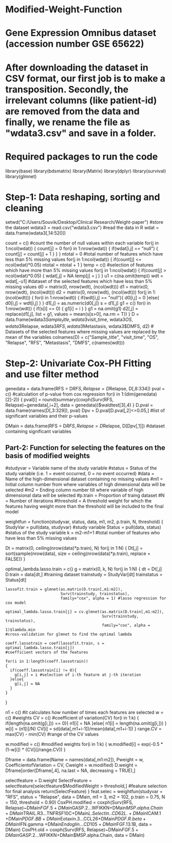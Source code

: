 # Modified-Weight-Function
# Gene Expression Omnibus dataset (accession number GSE 65622)
# After downloading the dataset in CSV format, our first job is to make a transposition. Secondly, the irrelevant columns (like patient-id) are removed from the data and finally, we rename the file as "wdata3.csv" and save in a folder.

# Required packages to run the code
library(base)
library(bdsmatrix)
library(Matrix)
library(dplyr)
library(survival)
library(glmnet)

# Step-1: Data reshaping, sorting and cleaning
setwd("C:/Users/Souvik/Desktop/Clinical Research/Weight-paper") #store the dataset
wdata3 = read.csv("wdata3.csv") #read the data in R
wdat = data.frame(wdata3[,14:520])

count = c() #count the number of null values within each variable
for(j in 1:ncol(wdat))
{
  count[j] = 0
  for(i in 1:nrow(wdat))
  {
    if(wdat[i,j] == "null")
    {
      count[j] = count[j] + 1
    }
  }
}
ntotal = 0 #total number of features which have less than 5% missing values
for(j in 1:ncol(wdat))
{
  if(count[j] <= ncol(wdat)*0.05)
    ntotal = ntotal + 1 
}
temp = c() #selection of features which have more than 5% missing values
for(j in 1:ncol(wdat))
{
  if(count[j] > ncol(wdat)*0.05)
  {
    wdat[,j] = NA
    temp[j] = j
  }
}
u1 = c(na.omit(temp))
wdt = wdat[,-u1] #dataset of the selected features which have less than 5% missing values
d0 = matrix(0, nrow(wdt), (ncol(wdt)))
d1 = matrix(0, nrow(wdt), (ncol(wdt)))
d2 = matrix(0, nrow(wdt), (ncol(wdt)))
for(j in 1:(ncol(wdt)))
{
  for(i in 1:nrow(wdt))
  {
    if(wdt[i,j] == "null"){
      d0[i,j] = 0
    }else{
      d0[i,j] = wdt[i,j]
    }
  }
  d1[,j] = as.numeric(d0[,j])
  s = d1[,j]
  g1 = c()
  for(i in 1:nrow(wdt))
  {
    if(s[i] == 0)
    {
      g1[i] = i
    }
  }
  g1 = na.omit(g1)
  d2[,j] = replace(d1[,j], list = g1, values = mean(s[s>0], na.rm = T))
}
D = data.frame(wdata3$Sample_title, wdata3$visit_time, wdata3$OS, wdata3$Relapse, 
               wdata3$RFS, wdata3$Metastasis, wdata3$DMFS, d2) # Datasets of the selected features where missing values are replaced by the mean of the variables
colnames(D) = c("Sample_title", "visit_time", "OS", "Relapse", "RFS", 
                "Metastasis", "DMFS", c(names(wdt)))

# Step-2: Univariate Cox-PH Fitting and use filter method
genedata = data.frame(RFS = D$RFS, Relapse = D$Relapse, D[,8:334])
pval = c() #calculation of p-value from cox regression
for(i in 1:(dim(genedata)[2]-2))
{
  pval[i] = round(summary(coxph(Surv(RFS, Relapse)~genedata[,i+2], data = genedata))$waldtest[3],4)
}
D.pval = data.frame(names(D[,3:329]), pval)
Dpv = D.pval[D.pval[,2]<=0.05,] #list of significant variables and their p-values

DMain = data.frame(RFS = D$RFS, Relapse = D$Relapse, D[Dpv[,1]]) #dataset containing significant variables

## Part-2: Function for selecting the features on the basis of modified weights 
#studyvar = Variable name of the study variable
#status = Status of the study variable (i.e. 1 = event occurred, 0 = no event occurred)
#data = Name of the high-dimensional dataset containing no missing values
#m1 = Initial column number from where variables of high dimensional data will be selected
#m2 = Ending column number till where variable of high dimensional data will be selected
#p.train = Proportion of traing dataset
#N = Number of iterations
#threshold = A threshold weight for which the features having weight more than the threshold will be included to the final model

weightfun = function(studyvar, status, data, m1, m2, p.train, N, threshold)
{
  StudyVar = pull(data, studyvar) #study variable
  Status = pull(data, status) #status of the study variable
  k = m2-m1+1 #total number of features who have less than 5% missing values
  
  Dt = matrix(0, ceiling(nrow(data)*p.train), N)
  for(j in 1:N)
  {
    Dt[,j] = sort(sample(nrow(data), 
                         size = ceiling(nrow(data)*p.train), 
                         replace = FALSE))
  }
  
  optimal_lambda.lasso.train = c()
  g = matrix(0, k, N)
  for(j in 1:N)
  {
    dt = Dt[,j]
    D.train = data[dt,] #training dataset
    trainstudy = StudyVar[dt]
    trainstatus = Status[dt]
    
    lassofit.train = glmnet(as.matrix(D.train[,m1:m2]), 
                            Surv(trainstudy, trainstatus), 
                            family="cox", alpha = 1) #lasso regression for cox model
    
    optimal_lambda.lasso.train[j] = cv.glmnet(as.matrix(D.train[,m1:m2]), 
                                              Surv(trainstudy, trainstatus), 
                                              family="cox", alpha = 1)$lambda.min 
    #cross-validation for glmnet to find the optimal lambda
    
    coeff.lassotrain = coef(lassofit.train, s = optimal_lambda.lasso.train[j]) 
    #coefficient vectors of the features
    
    for(i in 1:length(coeff.lassotrain))
    {
      if(coeff.lassotrain[i] != 0){
        g[i,j] = i #selection of i-th feature at j-th iteration
      }else{
        g[i,j] = NA
      }
    }
  }
  
  n1 = c() #it calculates how number of times each features are selected
  w = c() #weights
  CV = c() #coefficient of variation(CV)
  for(i in 1:k)
  {
    if(length(na.omit(g[i,])) == 0){
      n1[i] = NA
    }else{
      n1[i] = length(na.omit(g[i,]))
    }
    w[i] = (n1[i]/N)
    CV[i] = sd(data[,m1+i-1])/mean(data[,m1+i-1])
  }
  range.CV = max(CV) - min(CV) #range of the CV values
  
  w.modified = c() #modified weights
  for(i in 1:k)
  {
    w.modified[i] = exp(-0.5 * (1-w[i]) * (CV[i]/range.CV))
  }
  
  Dframe = data.frame(Name = names(data[,m1:m2]), Pweight = w, 
                      CoefficientofVariation = CV, Cweight = w.modified)
  D.weight = Dframe[order(Dframe[,4], na.last = NA, decreasing = TRUE),]
  
  selectfeature = D.weight
  SelectFeature = selectfeature[selectfeature$ModifiedWeight > threshold,] 
  #feature selection for final analysis
  return(SelectFeature)
}
feat.selec = weightfun(studyvar = "RFS", status = "Relapse", data = DMain,
                        m1 = 3, m2 = 102, p.train = 0.75, N = 150, threshold = 0.90)
CoxPH.modified = coxph(Surv(RFS, Relapse)~DMain$FGF.5+DMain$GASP.2...WFIKKN+DMain$MSP.alpha.Chain
                       +DMain$TRAIL.R3...TNFRSF10C+DMain$L.Selectin..CD62L.+DMain$ICAM.1
                       +DMain$PDGF.BB+DMain$Eotaxin.3...CCL26+DMain$PDGF.R.beta+DMain$IFN.gamma
                       +DMain$Endoglin...CD105+DMain$FGF.13.1B, data = DMain)
CoxPH.old = coxph(Surv(RFS, Relapse)~DMain$FGF.5+DMain$GASP.2...WFIKKN+DMain$MSP.alpha.Chain, data = DMain)
